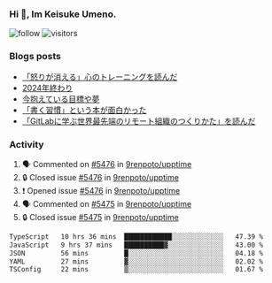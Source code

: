 ### Hi 👋, Im Keisuke Umeno.

<!--
**9renpoto/9renpoto** is a ✨ _special_ ✨ repository because its `README.md` (this file) appears on your GitHub profile.

Here are some ideas to get you started:

- 🔭 I’m currently working on ...
- 🌱 I’m currently learning ...
- 👯 I’m looking to collaborate on ...
- 🤔 I’m looking for help with ...
- 💬 Ask me about ...
- 📫 How to reach me: ...
- 😄 Pronouns: ...
- ⚡ Fun fact: ...
-->

![follow](https://img.shields.io/github/followers/9renpoto?label=Follow&style=social)
![visitors](https://komarev.com/ghpvc/?username=9renpoto&label=Profile%20views&color=0e75b6&style=flat)

### Blogs posts

<!-- BLOG-POST-LIST:START -->
- [「怒りが消える」心のトレーニングを読んだ](https://9renpoto.win/entry/2025/02/01/anger-management)
- [2024年終わり](https://9renpoto.win/entry/2024/12/31/2024-end)
- [今抱えている目標や夢](https://9renpoto.win/entry/2024/12/02/objective)
- [「書く習慣」という本が面白かった](https://9renpoto.win/entry/2024/11/11/leave_a_feeling_sad)
- [「GitLabに学ぶ世界最先端のリモート組織のつくりかた」を読んだ](https://9renpoto.win/entry/2024/09/10/remote_organization)
<!-- BLOG-POST-LIST:END -->

### Activity

<!--START_SECTION:activity-->
1. 🗣 Commented on [#5476](https://github.com/9renpoto/upptime/issues/5476#issuecomment-2664122787) in [9renpoto/upptime](https://github.com/9renpoto/upptime)
2. 🔒 Closed issue [#5476](https://github.com/9renpoto/upptime/issues/5476) in [9renpoto/upptime](https://github.com/9renpoto/upptime)
3. ❗ Opened issue [#5476](https://github.com/9renpoto/upptime/issues/5476) in [9renpoto/upptime](https://github.com/9renpoto/upptime)
4. 🗣 Commented on [#5475](https://github.com/9renpoto/upptime/issues/5475#issuecomment-2664018316) in [9renpoto/upptime](https://github.com/9renpoto/upptime)
5. 🔒 Closed issue [#5475](https://github.com/9renpoto/upptime/issues/5475) in [9renpoto/upptime](https://github.com/9renpoto/upptime)
<!--END_SECTION:activity-->

<!--START_SECTION:waka-->

```txt
TypeScript   10 hrs 36 mins  ████████████░░░░░░░░░░░░░   47.39 %
JavaScript   9 hrs 37 mins   ██████████▓░░░░░░░░░░░░░░   43.00 %
JSON         56 mins         █░░░░░░░░░░░░░░░░░░░░░░░░   04.18 %
YAML         27 mins         ▓░░░░░░░░░░░░░░░░░░░░░░░░   02.02 %
TSConfig     22 mins         ▒░░░░░░░░░░░░░░░░░░░░░░░░   01.67 %
```

<!--END_SECTION:waka-->
